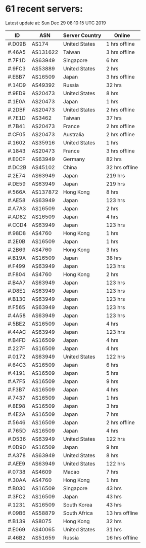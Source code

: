 # 61 recent servers:

Latest update at: Sun Dec 29 08:10:15 UTC 2019

| ID | ASN | Server Country | Online |
| -- | --- | -------------- | ------ |
| #.D09B | AS174 | United States | 1 hrs offline |
| #.46A5 | AS131622 | Taiwan | 3 hrs offline |
| #.7F1D | AS63949 | Singapore | 6 hrs |
| #.9FC3 | AS53889 | United States | 2 hrs |
| #.EBB7 | AS16509 | Japan | 3 hrs offline |
| #.14D9 | AS49392 | Russia | 32 hrs |
| #.9ED9 | AS20473 | United States | 8 hrs |
| #.1E0A | AS20473 | Japan | 1 hrs |
| #.2DBF | AS20473 | United States | 2 hrs offline |
| #.7E1D | AS3462 | Taiwan | 37 hrs |
| #.7B41 | AS20473 | France | 2 hrs offline |
| #.CF05 | AS20473 | Australia | 2 hrs offline |
| #.1602 | AS35916 | United States | 1 hrs |
| #.1843 | AS20473 | France | 3 hrs offline |
| #.E0CF | AS63949 | Germany | 82 hrs |
| #.DC2B | AS45102 | China | 32 hrs offline |
| #.2E74 | AS63949 | Japan | 219 hrs |
| #.DE59 | AS63949 | Japan | 219 hrs |
| #.566A | AS137872 | Hong Kong | 8 hrs |
| #.AE58 | AS63949 | Japan | 123 hrs |
| #.A7A3 | AS16509 | Japan | 2 hrs |
| #.AD82 | AS16509 | Japan | 4 hrs |
| #.CCD4 | AS63949 | Japan | 123 hrs |
| #.98D8 | AS4760 | Hong Kong | 1 hrs |
| #.2E0B | AS16509 | Japan | 1 hrs |
| #.2B69 | AS4760 | Hong Kong | 3 hrs |
| #.B19A | AS16509 | Japan | 38 hrs |
| #.F499 | AS63949 | Japan | 123 hrs |
| #.F804 | AS4760 | Hong Kong | 2 hrs |
| #.B4A7 | AS63949 | Japan | 123 hrs |
| #.D8E1 | AS63949 | Japan | 123 hrs |
| #.B130 | AS63949 | Japan | 123 hrs |
| #.F565 | AS63949 | Japan | 123 hrs |
| #.4A58 | AS63949 | Japan | 123 hrs |
| #.5BE2 | AS16509 | Japan | 4 hrs |
| #.44AC | AS63949 | Japan | 123 hrs |
| #.B4FD | AS16509 | Japan | 4 hrs |
| #.227F | AS16509 | Japan | 4 hrs |
| #.0172 | AS63949 | United States | 122 hrs |
| #.64C3 | AS16509 | Japan | 6 hrs |
| #.4191 | AS16509 | Japan | 5 hrs |
| #.A7F5 | AS16509 | Japan | 9 hrs |
| #.F3B7 | AS16509 | Japan | 4 hrs |
| #.7437 | AS16509 | Japan | 1 hrs |
| #.8E98 | AS16509 | Japan | 3 hrs |
| #.4E2A | AS16509 | Japan | 7 hrs |
| #.5646 | AS16509 | Japan | 2 hrs offline |
| #.765D | AS16509 | Japan | 4 hrs |
| #.D536 | AS63949 | United States | 122 hrs |
| #.0D90 | AS16509 | Japan | 9 hrs |
| #.A378 | AS63949 | United States | 8 hrs |
| #.AEE9 | AS63949 | United States | 122 hrs |
| #.0738 | AS4609 | Macao | 7 hrs |
| #.30AA | AS4760 | Hong Kong | 1 hrs |
| #.B030 | AS16509 | Singapore | 43 hrs |
| #.3FC2 | AS16509 | Japan | 43 hrs |
| #.1231 | AS16509 | South Korea | 43 hrs |
| #.09B6 | AS58879 | South Africa | 13 hrs offline |
| #.B139 | AS8075 | Hong Kong | 32 hrs |
| #.E069 | AS40065 | United States | 31 hrs |
| #.46B2 | AS51659 | Russia | 16 hrs offline |


